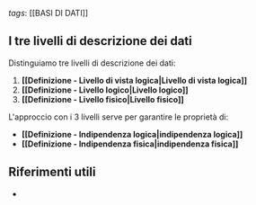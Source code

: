 *tags*: [[BASI DI DATI]]

## I tre livelli di descrizione dei dati 

Distinguiamo tre livelli di descrizione dei dati:
1) **[[Definizione - Livello di vista logica|Livello di vista logica]]**
2) **[[Definizione - Livello logico|Livello logico]]**
3) **[[Definizione - Livello fisico|Livello fisico]]**

L'approccio con i 3 livelli serve per garantire le proprietà di:
* **[[Definizione - Indipendenza logica|indipendenza logica]]**
* **[[Definizione - Indipendenza fisica|indipendenza fisica]]**

## Riferimenti utili

* 